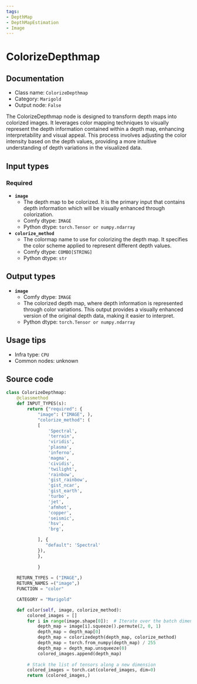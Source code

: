 ```yaml
---
tags:
- DepthMap
- DepthMapEstimation
- Image
---
```


# ColorizeDepthmap
## Documentation
- Class name: `ColorizeDepthmap`
- Category: `Marigold`
- Output node: `False`

The ColorizeDepthmap node is designed to transform depth maps into colorized images. It leverages color mapping techniques to visually represent the depth information contained within a depth map, enhancing interpretability and visual appeal. This process involves adjusting the color intensity based on the depth values, providing a more intuitive understanding of depth variations in the visualized data.
## Input types
### Required
- **`image`**
    - The depth map to be colorized. It is the primary input that contains depth information which will be visually enhanced through colorization.
    - Comfy dtype: `IMAGE`
    - Python dtype: `torch.Tensor or numpy.ndarray`
- **`colorize_method`**
    - The colormap name to use for colorizing the depth map. It specifies the color scheme applied to represent different depth values.
    - Comfy dtype: `COMBO[STRING]`
    - Python dtype: `str`
## Output types
- **`image`**
    - Comfy dtype: `IMAGE`
    - The colorized depth map, where depth information is represented through color variations. This output provides a visually enhanced version of the original depth data, making it easier to interpret.
    - Python dtype: `torch.Tensor or numpy.ndarray`
## Usage tips
- Infra type: `CPU`
- Common nodes: unknown


## Source code
```python
class ColorizeDepthmap:
    @classmethod
    def INPUT_TYPES(s):
        return {"required": {  
            "image": ("IMAGE", ),
            "colorize_method": (
            [   
                'Spectral',
                'terrain', 
                'viridis',
                'plasma',
                'inferno',
                'magma',
                'cividis',
                'twilight',
                'rainbow',
                'gist_rainbow',
                'gist_ncar',
                'gist_earth',
                'turbo',
                'jet',
                'afmhot',
                'copper',
                'seismic',
                'hsv',
                'brg',

            ], {
               "default": 'Spectral'
            }),
            },
            
            }
    
    RETURN_TYPES = ("IMAGE",)
    RETURN_NAMES =("image",)
    FUNCTION = "color"

    CATEGORY = "Marigold"

    def color(self, image, colorize_method):
        colored_images = []
        for i in range(image.shape[0]):  # Iterate over the batch dimension
            depth_map = image[i].squeeze().permute(2, 0, 1)
            depth_map = depth_map[0]
            depth_map = colorizedepth(depth_map, colorize_method)
            depth_map = torch.from_numpy(depth_map) / 255
            depth_map = depth_map.unsqueeze(0)
            colored_images.append(depth_map)
        
        # Stack the list of tensors along a new dimension
        colored_images = torch.cat(colored_images, dim=0)
        return (colored_images,)

```
